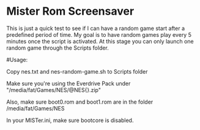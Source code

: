 # Mister Rom Screensaver
This is just a quick test to see if I can have a random game start after a predefined period of time. My goal is to have random games play every 5 minutes once the script is activated. At this stage you can only launch one random game through the Scripts folder.

#Usage:

Copy nes.txt and nes-random-game.sh to Scripts folder

Make sure you're using the Everdrive Pack under "/media/fat/Games/NES/@NES{}.zip"

Also, make sure boot0.rom and boot1.rom are in the folder /media/fat/Games/NES

In your MISTer.ini, make sure bootcore is disabled.
